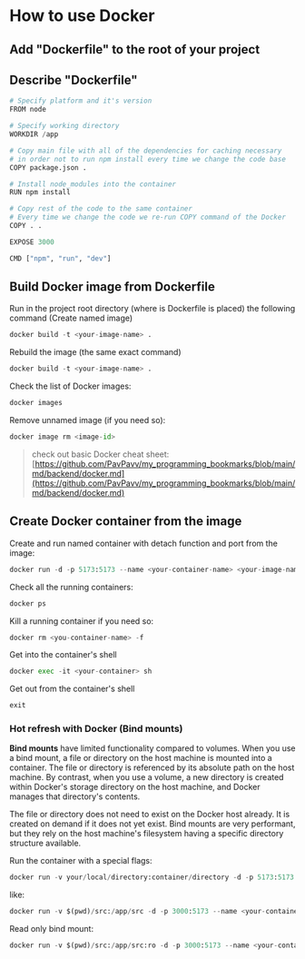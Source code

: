 # How to use Docker

## Add "Dockerfile" to the root of your project

## Describe "Dockerfile"

```py
# Specify platform and it's version
FROM node

# Specify working directory
WORKDIR /app

# Copy main file with all of the dependencies for caching necessary
# in order not to run npm install every time we change the code base
COPY package.json .

# Install node_modules into the container
RUN npm install

# Copy rest of the code to the same container
# Every time we change the code we re-run COPY command of the Docker
COPY . .

EXPOSE 3000

CMD ["npm", "run", "dev"]
```

## Build Docker image from Dockerfile

Run in the project root directory (where is Dockerfile is placed) the following command
(Create named image)

```py
docker build -t <your-image-name> .
```

Rebuild the image (the same exact command)

```py
docker build -t <your-image-name> .
```

Check the list of Docker images:

```py
docker images
```

Remove unnamed image (if you need so):

```py
docker image rm <image-id>
```

> check out basic Docker cheat sheet: [https://github.com/PavPavv/my_programming_bookmarks/blob/main/md/backend/docker.md](https://github.com/PavPavv/my_programming_bookmarks/blob/main/md/backend/docker.md)

## Create Docker container from the image

Create and run named container with detach function and port from the image:

```py
docker run -d -p 5173:5173 --name <your-container-name> <your-image-name>
```

Check all the running containers:

```py
docker ps
```

Kill a running container if you need so:

```py
docker rm <you-container-name> -f
```

Get into the container's shell

```py
docker exec -it <your-container> sh
```

Get out from the container's shell

```py
exit
```

### Hot refresh with Docker (Bind mounts)

**Bind mounts** have limited functionality compared to volumes. When you use a bind mount, a file or directory on the host machine is mounted into a container. The file or directory is referenced by its absolute path on the host machine. By contrast, when you use a volume, a new directory is created within Docker's storage directory on the host machine, and Docker manages that directory's contents.

The file or directory does not need to exist on the Docker host already. It is created on demand if it does not yet exist. Bind mounts are very performant, but they rely on the host machine's filesystem having a specific directory structure available.

Run the container with a special flags:

```py
docker run -v your/local/directory:container/directory -d -p 5173:5173 --name <your-container-name> <your-image-name>
```

like:

```py
docker run -v $(pwd)/src:/app/src -d -p 3000:5173 --name <your-container-name> <your-image-name>
```

Read only bind mount:

```py
docker run -v $(pwd)/src:/app/src:ro -d -p 3000:5173 --name <your-container-name> <your-image-name>
```
